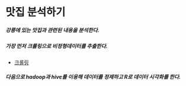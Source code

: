 # 맛집 분석하기
##### 강릉에 있는 맛집과 관련된 내용을 분석한다.
##### 가장 먼저 크롤링으로 비정형데이터를 추출한다.

- [크롤링](https://github.com/googolhkl/dataAnalysis/tree/master/matzip/crawling)

##### 다음으로 hadoop과 hive를 이용해 데이터를 정제하고 R로 데이터 시각화를 한다.
